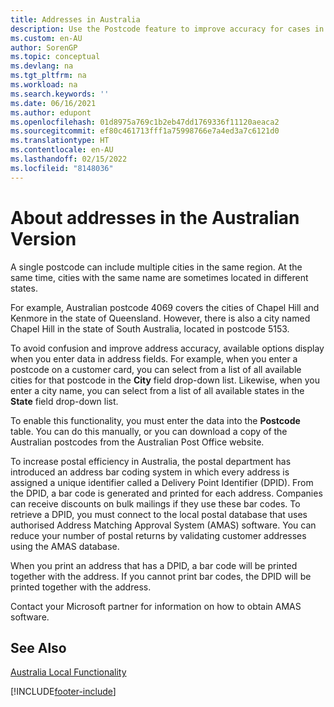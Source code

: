 ```yaml
---
title: Addresses in Australia
description: Use the Postcode feature to improve accuracy for cases in which a single postcode can include multiple cities in the same region.
ms.custom: en-AU
author: SorenGP
ms.topic: conceptual
ms.devlang: na
ms.tgt_pltfrm: na
ms.workload: na
ms.search.keywords: ''
ms.date: 06/16/2021
ms.author: edupont
ms.openlocfilehash: 01d8975a769c1b2eb47dd1769336f11120aeaca2
ms.sourcegitcommit: ef80c461713fff1a75998766e7a4ed3a7c6121d0
ms.translationtype: HT
ms.contentlocale: en-AU
ms.lasthandoff: 02/15/2022
ms.locfileid: "8148036"
---
```

# <a name="about-addresses-in-the-australian-version"></a>About addresses in the Australian Version

A single postcode can include multiple cities in the same region. At the same time, cities with the same name are sometimes located in different states.  

For example, Australian postcode 4069 covers the cities of Chapel Hill and Kenmore in the state of Queensland. However, there is also a city named Chapel Hill in the state of South Australia, located in postcode 5153.  

To avoid confusion and improve address accuracy, available options display when you enter data in address fields. For example, when you enter a postcode on a customer card, you can select from a list of all available cities for that postcode in the **City** field drop-down list. Likewise, when you enter a city name, you can select from a list of all available states in the **State** field drop-down list.  

To enable this functionality, you must enter the data into the **Postcode** table. You can do this manually, or you can download a copy of the Australian postcodes from the Australian Post Office website.  

To increase postal efficiency in Australia, the postal department has introduced an address bar coding system in which every address is assigned a unique identifier called a Delivery Point Identifier (DPID). From the DPID, a bar code is generated and printed for each address. Companies can receive discounts on bulk mailings if they use these bar codes. To retrieve a DPID, you must connect to the local postal database that uses authorised Address Matching Approval System (AMAS) software. You can reduce your number of postal returns by validating customer addresses using the AMAS database.  

When you print an address that has a DPID, a bar code will be printed together with the address. If you cannot print bar codes, the DPID will be printed together with the address.  

Contact your Microsoft partner for information on how to obtain AMAS software.  

## <a name="see-also"></a>See Also  
 [Australia Local Functionality](australia-local-functionality.md)


[!INCLUDE[footer-include](../../includes/footer-banner.md)]